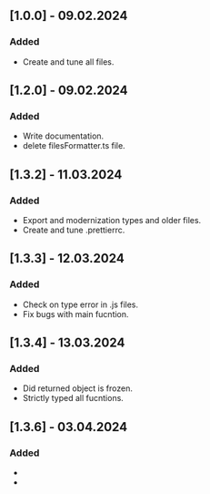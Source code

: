 ## [1.0.0] - 09.02.2024

### Added

-   Create and tune all files.

## [1.2.0] - 09.02.2024

### Added

-   Write documentation.
-   delete filesFormatter.ts file.

## [1.3.2] - 11.03.2024

### Added

-   Export and modernization types and older files.
-   Create and tune .prettierrc.

## [1.3.3] - 12.03.2024

### Added

-   Check on type error in .js files.
-   Fix bugs with main fucntion.

## [1.3.4] - 13.03.2024

### Added

-   Did returned object is frozen.
-   Strictly typed all fucntions.

## [1.3.6] - 03.04.2024

### Added

-
-
